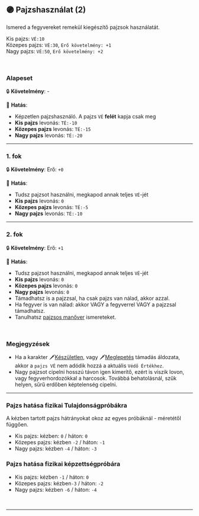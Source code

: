## 🟣 Pajzshasználat (2)

Ismered a fegyvereket remekül kiegészítő pajzsok használatát.

Kis pajzs: `VÉ:10`\
Közepes pajzs: `VÉ:30`, `Erő követelmény: +1`\
Nagy pajzs: `VÉ:50`, `Erő követelmény: +2`

<br />

### Alapeset

🔒 **Követelmény**: -

🌟 **Hatás**:
- Képzetlen pajzshasználó. A pajzs `VÉ` **felét** kapja csak meg
- **Kis pajzs** levonás: `TÉ:-10`
- **Közepes pajzs** levonás: `TÉ:-15`
- **Nagy pajzs** levonás: `TÉ:-20`

---
### 1. fok

🔒 **Követelmény**: Erő: `+0`

🌟 **Hatás**:
- Tudsz pajzsot használni, megkapod annak teljes `VÉ`-jét
- **Kis pajzs** levonás: `0`
- **Közepes pajzs** levonás: `TÉ:-5`
- **Nagy pajzs** levonás: `TÉ:-10`

---
### 2. fok

🔒 **Követelmény**: Erő: `+1`

🌟 **Hatás**:
- Tudsz pajzsot használni, megkapod annak teljes `VÉ`-jét
- **Kis pajzs** levonás: `0`
- **Közepes pajzs** levonás: `0`
- **Nagy pajzs** levonás: `0`
- Támadhatsz is a pajzzsal, ha csak pajzs van nálad, akkor azzal.
- Ha fegyver is van nálad: akkor VAGY a fegyverrel VAGY a pajzzsal támadhatsz.
- Tanulhatsz [pajzsos manőver](../066_05_altalanos_manoverek.md) ismereteket.

<br />

### Megjegyzések

- Ha a karakter 🗡️[Készületlen](../065_01_harci_helyzetek.md#készületlenség), vagy 🗡️[Meglepetés](../065_01_harci_helyzetek.md#meglepetés) támadás áldozata, akkor a `pajzs VÉ` nem adódik hozzá a aktuális `Védő Értékhez`.
- Nagy pajzsot cipelni hosszú távon igen kimerítő, ezért is viszik lovon, vagy fegyverhordozókkal a harcosok. Továbbá behatolásnál, szűk helyen, sűrű erdőben képtelenség cipelni.

---
### Pajzs hatása fizikai Tulajdonságpróbákra

A kézben tartott pajzs hátrányokat okoz az egyes próbáknál - méretétől függően.

- Kis pajzs: kézben: `0` / háton: `0`
- Közepes pajzs: kézben `-2` / háton: `-1`
- Nagy pajzs: kézben `-4` / háton: `-3`

### Pajzs hatása fizikai képzettségpróbára

- Kis pajzs: kézben `-1` / háton: `0`
- Közepes pajzs: kézben`-3` / háton: `-2`
- Nagy pajzs: kézben `-6` / háton: `-4`

<br />

---
